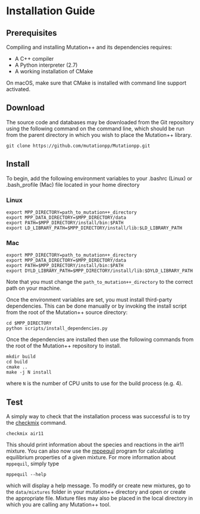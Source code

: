 # Installation Guide

## Prerequisites

Compiling and installing Mutation++ and its dependencies requires:

* A C++ compiler
* A Python interpreter (2.7)
* A working installation of CMake

On macOS, make sure that CMake is installed with command line support activated.

## Download

The source code and databases may be downloaded from the Git repository using the following command on the command line, which should be run from the parent directory in which you wish to place the Mutation++ library.

```
git clone https://github.com/mutationpp/Mutationpp.git
```

## Install
To begin, add the following environment variables to your .bashrc (Linux) or .bash_profile (Mac) file located in your home directory

### Linux
```
export MPP_DIRECTORY=path_to_mutation++_directory
export MPP_DATA_DIRECTORY=$MPP_DIRECTORY/data
export PATH=$MPP_DIRECTORY/install/bin:$PATH
export LD_LIBRARY_PATH=$MPP_DIRECTORY/install/lib:$LD_LIBRARY_PATH
```

### Mac
```
export MPP_DIRECTORY=path_to_mutation++_directory
export MPP_DATA_DIRECTORY=$MPP_DIRECTORY/data
export PATH=$MPP_DIRECTORY/install/bin:$PATH
export DYLD_LIBRARY_PATH=$MPP_DIRECTORY/install/lib:$DYLD_LIBRARY_PATH
```

Note that you must change the `path_to_mutation++_directory` to the correct path
on your machine.

Once the environment variables are set, you must install third-party dependencies.
This can be done manually or by invoking the install script from the root of the
Mutation++ source directory:

```
cd $MPP_DIRECTORY
python scripts/install_dependencies.py
```

Once the dependencies are installed then use the following commands from the root
of the Mutation++ repository to install.

```
mkdir build
cd build
cmake ..
make -j N install
```

where `N` is the number of CPU units to use for the build process (e.g. 4).

## Test
A simply way to check that the installation process was successful is to try the [checkmix](checkmix.md#top) command. 

```
checkmix air11
```

This should print information about the species and reactions in the air11 mixture.  You can also now use the [mppequil](mppequil.md#top) program for calculating equilibrium properties of a given mixture.  For more information about `mppequil`, simply type

```
mppequil --help
```

which will display a help message.  To modify or create new mixtures, go to the ```data/mixtures``` folder in your mutation++ directory and open or create the appropriate file.  Mixture files may also be placed in the local directory in which you are calling any Mutation++ tool.
